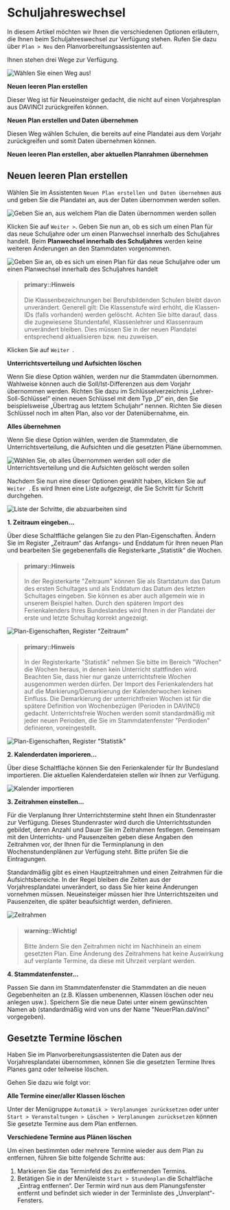 # Schuljahreswechsel

In diesem Artikel möchten wir Ihnen die verschiedenen Optionen erläutern, die Ihnen beim Schuljahreswechsel zur Verfügung stehen. Rufen Sie dazu über `Plan > Neu` den Planvorbereitungsassistenten auf.

Ihnen stehen drei Wege zur Verfügung.

![Wählen Sie einen Weg aus!](images/schuljahreswechsel01.png)

**Neuen leeren Plan erstellen**

Dieser Weg ist für Neueinsteiger gedacht, die nicht auf einen Vorjahresplan aus DAVINCI zurückgreifen können.

**Neuen Plan erstellen und Daten übernehmen**

Diesen Weg wählen Schulen, die bereits auf eine Plandatei aus dem Vorjahr zurückgreifen und somit Daten übernehmen können.

**Neuen leeren Plan erstellen, aber aktuellen Planrahmen übernehmen**

## Neuen leeren Plan erstellen

Wählen Sie im Assistenten `Neuen Plan erstellen und Daten übernehmen` aus und geben Sie die Plandatei an, aus der Daten übernommen werden sollen. 

![Geben Sie an, aus welchem Plan die Daten übernommen werden sollen](images/schuljahreswechsel02.png)

Klicken Sie auf `Weiter >`. Geben Sie nun an, ob es sich um einen Plan für das neue Schuljahre oder um einen Planwechsel innerhalb des Schuljahres handelt. Beim **Planwechsel innerhalb des Schuljahres** werden keine weiteren Änderungen an den Stammdaten vorgenommen.

![Geben Sie an, ob es sich um einen Plan für das neue Schuljahre oder um einen Planwechsel innerhalb des Schuljahres handelt](images/schuljahreswechsel03.png)

> #### primary::Hinweis
>
> Die Klassenbezeichnungen bei Berufsbildenden Schulen bleibt davon unverändert. Generell gilt: Die Klassenstufe wird erhöht, die Klassen-IDs (falls vorhanden) werden gelöscht. Achten Sie bitte darauf, dass die zugewiesene Stundentafel, Klassenlehrer und Klassenraum unverändert bleiben. Dies müssen Sie in der neuen Plandatei entsprechend aktualisieren bzw. neu zuweisen.

Klicken Sie auf `Weiter `.

**Unterrichtsverteilung und Aufsichten löschen**

Wenn Sie diese Option wählen, werden nur die Stammdaten übernommen. Wahlweise können auch die Soll/Ist-Differenzen aus dem Vorjahr übernommen werden. Richten Sie dazu im Schlüsselverzeichnis „Lehrer-Soll-Schlüssel“ einen neuen Schlüssel mit dem Typ „D“ ein, den Sie beispielsweise „Übertrag aus letztem Schuljahr“ nennen. Richten Sie diesen Schlüssel noch im alten Plan, also vor der Datenübernahme, ein.

**Alles übernehmen**

Wenn Sie diese Option wählen, werden die Stammdaten, die Unterrichtsverteilung, die Aufsichten und die gesetzten Pläne übernommen.

![Wählen Sie, ob alles Übernommen werden soll oder die Unterrichtsverteilung und die Aufsichten gelöscht werden sollen](images/schuljahreswechsel04.png)

Nachdem Sie nun eine dieser Optionen gewählt haben, klicken Sie auf `Weiter `. Es wird Ihnen eine Liste aufgezeigt, die Sie Schritt für Schritt durchgehen. 

![Liste der Schritte, die abzuarbeiten sind](images/schuljahreswechsel05.png)

**1. Zeitraum eingeben...**

Über diese Schaltfläche gelangen Sie zu den Plan-Eigenschaften. Ändern Sie im Register „Zeitraum“ das Anfangs- und Enddatum für Ihren neuen Plan und bearbeiten Sie gegebenenfalls die Registerkarte „Statistik“ die Wochen. 

> #### primary::Hinweis
>
> In der Registerkarte "Zeitraum" können Sie als Startdatum das Datum des ersten Schultages und als Enddatum das Datum des letzten Schultages eingeben. Sie können es aber auch allgemein wie in unserem Beispiel halten. Durch den späteren Import des Ferienkalenders Ihres Bundeslandes wird Ihnen in der Plandatei der erste und letzte Schultag korrekt angezeigt.

![Plan-Eigenschaften, Register "Zeitraum"](images/schuljahreswechsel06.png)

> #### primary::Hinweis
>
> In der Registerkarte "Statistik" nehmen Sie bitte im Bereich "Wochen" die Wochen heraus, in denen kein Unterricht stattfinden wird. Beachten Sie, dass hier nur ganze unterrichtsfreie Wochen ausgenommen werden dürfen. Der Import des Ferienkalenders hat auf die Markierung/Demarkierung der Kalenderwochen keinen Einfluss. Die Demarkierung der unterrichtfreien Wochen ist für die spätere Definition von Wochenbezügen (Perioden in DAVINCI) gedacht. Unterrichtsfreie Wochen werden somit standardmäßig mit jeder neuen Perioden, die Sie im Stammdatenfenster "Perdioden" definieren, voreingestellt.

![Plan-Eigenschaften, Register "Statistik"](images/schuljahreswechsel07.png)

**2. Kalenderdaten imporieren...**

Über diese Schaltfläche können Sie den Ferienkalender für Ihr Bundesland importieren. Die aktuellen Kalenderdateien stellen wir Ihnen zur Verfügung. 

![Kalender importieren](images/schuljahreswechsel08.png)


**3. Zeitrahmen einstellen...**

Für die Verplanung Ihrer Unterrichtstermine steht Ihnen ein Stundenraster zur Verfügung. Dieses Stundenraster wird durch die Unterrichtsstunden gebildet, deren Anzahl und Dauer Sie im Zeitrahmen festlegen. Gemeinsam mit den Unterrichts- und Pausenzeiten geben diese Angaben den Zeitrahmen vor, der Ihnen für die Terminplanung in den Wochenstundenplänen zur Verfügung steht. Bitte prüfen Sie die Eintragungen.

Standardmäßig gibt es einen Hauptzeitrahmen und einen Zeitrahmen für die Aufsichtsbereiche. In der Regel bleiben die Zeiten aus der Vorjahresplandatei unverändert, so dass Sie hier keine Änderungen vornehmen müssen. Neueinsteiger müssen hier Ihre Unterrichtszeiten und Pausenzeiten, die später beaufsichtigt werden, definieren.

![Zeitrahmen](images/schuljahreswechsel09.png)


> #### warning::Wichtig!
>
> Bitte ändern Sie den Zeitrahmen nicht im Nachhinein an einem gesetzten Plan. Eine Änderung des Zeitrahmens hat keine Auswirkung auf verplante Termine, da diese mit Uhrzeit verplant werden.

**4. Stammdatenfenster...**

Passen Sie dann im Stammdatenfenster die Stammdaten an die neuen Gegebenheiten an (z.B. Klassen umbenennen, Klassen löschen oder neu anlegen usw.). Speichern Sie die neue Datei unter einem gewünschten Namen ab (standardmäßig wird von uns der Name "NeuerPlan.daVinci" vorgegeben).

## Gesetzte Termine löschen

Haben Sie im Planvorbereitungsassistenten die Daten aus der Vorjahresplandatei übernommen, können Sie die gesetzten Termine Ihres Planes ganz oder teilweise löschen.

Gehen Sie dazu wie folgt vor:

**Alle Termine einer/aller Klassen löschen**

Unter der Menügruppe `Automatik > Verplanungen zurücksetzen` oder unter `Start > Veranstaltungen > Löschen > Verplanungen zurücksetzen` können Sie gesetzte Termine aus dem Plan entfernen.

**Verschiedene Termine aus Plänen löschen**

Um einen bestimmten oder mehrere Termine wieder aus dem Plan zu entfernen, führen Sie bitte folgende Schritte aus: 
1. Markieren Sie das Terminfeld des zu entfernenden Termins. 
2. Betätigen Sie in der Menüleiste `Start > Stundenplan`  die Schaltfläche „Eintrag entfernen“. 
Der Termin wird nun aus dem Planungsfenster entfernt und befindet sich wieder in der Terminliste des „Unverplant“-Fensters.



